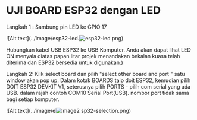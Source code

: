 # UJI BOARD ESP32 dengan LED

Langkah 1 :  Sambung pin LED ke GPIO 17

![Alt text](../image/esp32-led.![esp32-led](https://github.com/Husainiaza/ESP32--Project-Board/assets/148662620/22ab0c65-f10d-4658-902b-5b6bb0d9053e)
png)

Hubungkan kabel USB ESP32  ke USB Komputer. Anda akan dapat lihat LED ON  menyala diatas papan litar projek menandakan bekalan kuasa telah diterima dan ESP32 bersedia untuk digunakan.)

Langkah 2: Klik select board dan pilih "select other board and port " satu window akan pop up. Dalam kotak BOARDS taip doit ESP32, kemudian pilih DOIT ESP32 DEVKIT V1, seterusnya pilih PORTS - pilih com serial yang ada USB. dalam rajah contoh COM10 Serial Port(USB). nombor port tidak sama bagi setiap komputer.


![Alt text](../image/e![image2](https://github.com/Husainiaza/ESP32--Project-Board/assets/148662620/3f05a828-c70e-47df-b5b9-196949832bf8)
sp32-selection.png)

